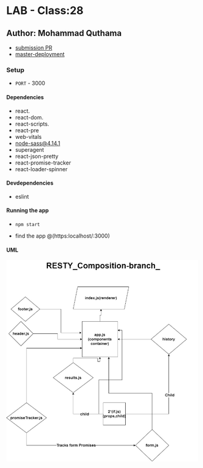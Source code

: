# LAB - Class:28

## Author: Mohammad Quthama

- [submission PR](https://github.com/mohammad-qethama/resty/pull/3)
- [master-deployment](https://60d245f18df3a519d564d53d--blissful-torvalds-1a90d8.netlify.app/)

### Setup

- `PORT` - 3000

#### Dependencies

- react.
- react-dom.
- react-scripts.
- react-pre
- web-vitals
- node-sass@4.14.1
- superagent
- react-json-pretty
- react-promise-tracker
- react-loader-spinner

#### Devdependencies

- eslint

#### Running the app

- `npm start`

- find the app @(https:localhost/:3000)

#### UML

![UML Diagram](21.jpg)
